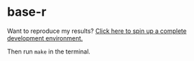 # base-r

Want to reproduce my results? [Click here to spin up a complete development environment.](http://gitpod.io/#https://github.com/boothresearch/BuildPapeR)

Then run `make` in the terminal.
